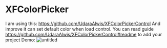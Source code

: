 # XFColorPicker
I am using this: https://github.com/UdaraAlwis/XFColorPickerControl
And improve it can set default color when load control.
You can read guide https://github.com/UdaraAlwis/XFColorPickerControl#readme to add your project
Demo:
![untitled](https://github.com/huytran123/XFColorPicker/assets/24526707/e8c969c2-3c3d-4794-bfcd-d17a8a1a682b)
